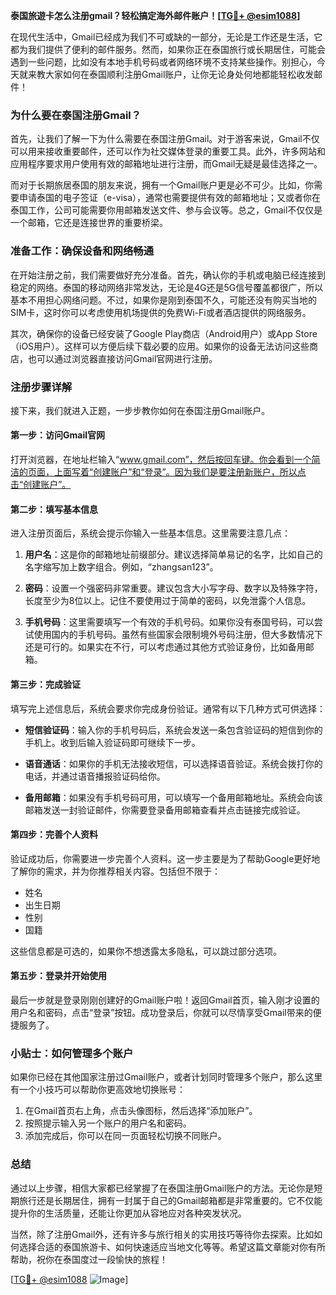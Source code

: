**泰国旅遊卡怎么注册gmail？轻松搞定海外邮件账户！[[TG💪+ @esim1088](https://t.me/s/esim1088)]**

在现代生活中，Gmail已经成为我们不可或缺的一部分，无论是工作还是生活，它都为我们提供了便利的邮件服务。然而，如果你正在泰国旅行或长期居住，可能会遇到一些问题，比如没有本地手机号码或者网络环境不支持某些操作。别担心，今天就来教大家如何在泰国顺利注册Gmail账户，让你无论身处何地都能轻松收发邮件！

### **为什么要在泰国注册Gmail？**

首先，让我们了解一下为什么需要在泰国注册Gmail。对于游客来说，Gmail不仅可以用来接收重要邮件，还可以作为社交媒体登录的重要工具。此外，许多网站和应用程序要求用户使用有效的邮箱地址进行注册，而Gmail无疑是最佳选择之一。

而对于长期旅居泰国的朋友来说，拥有一个Gmail账户更是必不可少。比如，你需要申请泰国的电子签证（e-visa），通常也需要提供有效的邮箱地址；又或者你在泰国工作，公司可能需要你用邮箱发送文件、参与会议等。总之，Gmail不仅仅是一个邮箱，它还是连接世界的重要桥梁。

### **准备工作：确保设备和网络畅通**

在开始注册之前，我们需要做好充分准备。首先，确认你的手机或电脑已经连接到稳定的网络。泰国的移动网络非常发达，无论是4G还是5G信号覆盖都很广，所以基本不用担心网络问题。不过，如果你是刚到泰国不久，可能还没有购买当地的SIM卡，这时你可以考虑使用机场提供的免费Wi-Fi或者酒店提供的网络服务。

其次，确保你的设备已经安装了Google Play商店（Android用户）或App Store（iOS用户）。这样可以方便后续下载必要的应用。如果你的设备无法访问这些商店，也可以通过浏览器直接访问Gmail官网进行注册。

### **注册步骤详解**

接下来，我们就进入正题，一步步教你如何在泰国注册Gmail账户。

#### **第一步：访问Gmail官网**

打开浏览器，在地址栏输入“www.gmail.com”，然后按回车键。你会看到一个简洁的页面，上面写着“创建账户”和“登录”。因为我们是要注册新账户，所以点击“创建账户”。

#### **第二步：填写基本信息**

进入注册页面后，系统会提示你输入一些基本信息。这里需要注意几点：

1. **用户名**：这是你的邮箱地址前缀部分。建议选择简单易记的名字，比如自己的名字缩写加上数字组合。例如，“zhangsan123”。
   
2. **密码**：设置一个强密码非常重要。建议包含大小写字母、数字以及特殊字符，长度至少为8位以上。记住不要使用过于简单的密码，以免泄露个人信息。

3. **手机号码**：这里需要填写一个有效的手机号码。如果你没有泰国号码，可以尝试使用国内的手机号码。虽然有些国家会限制境外号码注册，但大多数情况下还是可行的。如果实在不行，可以考虑通过其他方式验证身份，比如备用邮箱。

#### **第三步：完成验证**

填写完上述信息后，系统会要求你完成身份验证。通常有以下几种方式可供选择：

- **短信验证码**：输入你的手机号码后，系统会发送一条包含验证码的短信到你的手机上。收到后输入验证码即可继续下一步。
  
- **语音通话**：如果你的手机无法接收短信，可以选择语音验证。系统会拨打你的电话，并通过语音播报验证码给你。

- **备用邮箱**：如果没有手机号码可用，可以填写一个备用邮箱地址。系统会向该邮箱发送一封验证邮件，你需要登录备用邮箱查看并点击链接完成验证。

#### **第四步：完善个人资料**

验证成功后，你需要进一步完善个人资料。这一步主要是为了帮助Google更好地了解你的需求，并为你推荐相关内容。包括但不限于：

- 姓名
- 出生日期
- 性别
- 国籍

这些信息都是可选的，如果你不想透露太多隐私，可以跳过部分选项。

#### **第五步：登录并开始使用**

最后一步就是登录刚刚创建好的Gmail账户啦！返回Gmail首页，输入刚才设置的用户名和密码，点击“登录”按钮。成功登录后，你就可以尽情享受Gmail带来的便捷服务了。

### **小贴士：如何管理多个账户**

如果你已经在其他国家注册过Gmail账户，或者计划同时管理多个账户，那么这里有一个小技巧可以帮助你更高效地切换账号：

1. 在Gmail首页右上角，点击头像图标，然后选择“添加账户”。
2. 按照提示输入另一个账户的用户名和密码。
3. 添加完成后，你可以在同一页面轻松切换不同账户。

### **总结**

通过以上步骤，相信大家都已经掌握了在泰国注册Gmail账户的方法。无论你是短期旅行还是长期居住，拥有一封属于自己的Gmail邮箱都是非常重要的。它不仅能提升你的生活质量，还能让你更加从容地应对各种突发状况。

当然，除了注册Gmail外，还有许多与旅行相关的实用技巧等待你去探索。比如如何选择合适的泰国旅游卡、如何快速适应当地文化等等。希望这篇文章能对你有所帮助，祝你在泰国度过一段愉快的旅程！

[[TG💪+ @esim1088](https://t.me/s/esim1088) ![Image](https://i.postimg.cc/4NQfJmqS/Snipaste-2025-05-13-00-14-12.png)]
